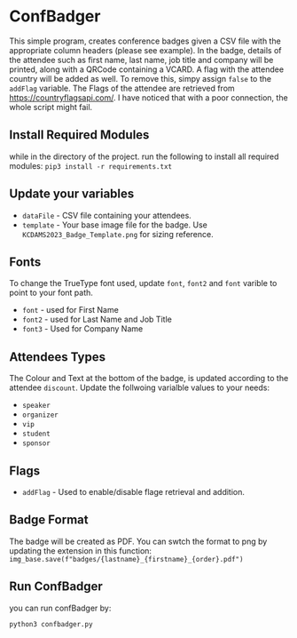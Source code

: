 # ConfBadger

This simple program, creates conference badges given a CSV file with the appropriate column headers (please see example).
In the badge, details of the attendee such as first name, last name, job title and company will be printed, along with a QRCode containing a VCARD. 
A flag with the attendee country will be added as well. To remove this, simpy assign ```false``` to the ```addFlag``` variable.
The Flags of the attendee are retrieved from https://countryflagsapi.com/. I have noticed that with a poor connection, the whole script might fail.

## Install Required Modules

while in the directory of the project. run the following to install all required modules:
```pip3 install -r requirements.txt```

## Update your variables

* ```dataFile``` - CSV file containing your attendees.
* ```template``` - Your base image file for the badge. Use ```KCDAMS2023_Badge_Template.png``` for sizing reference.

## Fonts

To change the TrueType font used, update ```font```, ```font2``` and ```font``` varible to point to your font path.

* ```font``` - used for First Name
* ```font2``` - used for Last Name and Job Title
* ```font3``` - Used for Company Name

## Attendees Types

The Colour and Text at the bottom of the badge, is updated according to the attendee ```discount```. Update the follwoing varialble values to your needs:

* ```speaker```
* ```organizer```
* ```vip```
* ```student```
* ```sponsor```

## Flags

* ```addFlag``` - Used to enable/disable flage retrieval and addition.

## Badge Format

The badge will be created as PDF. You can swtch the format to png by updating the extension in this function:
```img_base.save(f"badges/{lastname}_{firstname}_{order}.pdf")```

## Run ConfBadger

you can run confBadger by:

```python3 confbadger.py```
